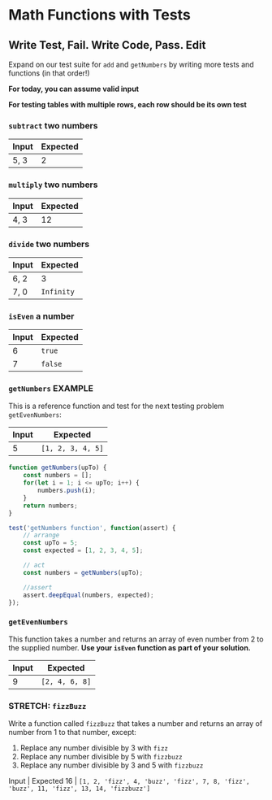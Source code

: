 # Math Functions with Tests

## Write Test, Fail. Write Code, Pass. Edit

Expand on our test suite for `add` and `getNumbers` by writing more tests and  functions (in that order!)

**For today, you can assume valid input**

**For testing tables with multiple rows, each row should be its own test**

### `subtract` two numbers

Input | Expected
---|---
5, 3 | 2

### `multiply` two numbers

Input | Expected
---|---
4, 3 | 12

### `divide` two numbers

Input | Expected
---|---
6, 2 | 3
7, 0 | `Infinity`

### `isEven` a number

Input | Expected
---|---
6 | `true`
7 | `false`

### `getNumbers` **EXAMPLE**

This is a reference function and test for the next testing problem `getEvenNumbers`:

Input | Expected
---|---
5 | `[1, 2, 3, 4, 5]`

```js
function getNumbers(upTo) {
    const numbers = [];
    for(let i = 1; i <= upTo; i++) {
        numbers.push(i);
    }
    return numbers;
}

test('getNumbers function', function(assert) {
    // arrange
    const upTo = 5;
    const expected = [1, 2, 3, 4, 5];

    // act
    const numbers = getNumbers(upTo);

    //assert
    assert.deepEqual(numbers, expected);
});
```

### `getEvenNumbers`

This function takes a number and returns an array of even number from 2 to the supplied number. **Use your `isEven`
function as part of your solution.**

Input | Expected
---|---
9 | `[2, 4, 6, 8]`

### STRETCH: `fizzBuzz`

Write a function called `fizzBuzz` that takes a number and returns an array of number from 1 to that number, except:
1. Replace any number divisible by 3 with `fizz`
1. Replace any number divisible by 5 with `fizzbuzz`
1. Replace any number divisible by 3 and 5 with `fizzbuzz`

Input | Expected
16 | `[1, 2, 'fizz', 4, 'buzz', 'fizz', 7, 8, 'fizz', 'buzz', 11, 'fizz', 13, 14, 'fizzbuzz']`
